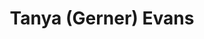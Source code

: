 ---
title: "Tanya (Gerner) Evans"
presenter_id: tanya_evans
position: Summer Graduate IRTA
start_date: 2008
end_date: 2008
email: 
phone: 
photo: assets/images/evanstm_gradschool_headshot.jpeg
status: former
layout: member 
---